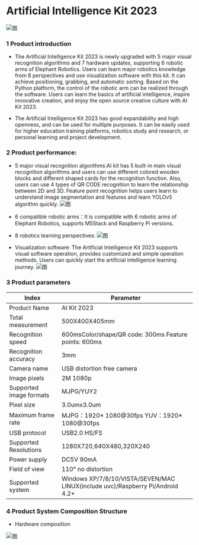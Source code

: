 # Artificial Intelligence Kit 2023

![图](/resourse/13-AdvancedKit/AiKitV2.0/kit.png)


### 1 Product introduction

+ The Artificial Intelligence Kit 2023 is newly upgraded with 5 major visual recognition algorithms and 7 hardware updates, supporting 6 robotic arms of Elephant Robotics. Users can learn major robotics knowledge from 8 perspectives and use visualization software with this kit. It can achieve positioning, grabbing, and automatic sorting. Based on the Python platform, the control of the robotic arm can be realized through the software. Users can learn the basics of artificial intelligence, inspire innovative creation, and enjoy the open source creative culture with AI Kit 2023.

+ The Artificial Intelligence Kit 2023 has good expandability and high openness, and can be used for multiple purposes. It can be easily used for higher education training platforms, robotics study and research, or personal learning and project development.


### 2 Product performance:

* 5 major visual recognition algorithms:AI kit has 5 built-in main visual recognition algorithms and users can use different colored wooden blocks and different shaped cards for the recognition function. Also, users can use 4 types of QR CODE recognition to learn the relationship between 2D and 3D. Feature point recognition helps users learn to understand image segmentation and features and learn YOLOv5 algorithm quickly.
![图](/resourse/13-AdvancedKit/AiKitV2.0/1.png)

* 6 compatible robotic arms：It is compatible with 6 robotic arms of Elephant Robotics, supports M5Stack and Raspberry Pi versions.

* 8 robotics learning perspectives:
![图](/resourse/13-AdvancedKit/AiKitV2.0/2.png)


* Visualization software: The Artificial Intelligence Kit 2023 supports visual software operation, provides customized and simple operation methods. Users can quickly start the artificial intelligence learning journey.
![图](/resourse/13-AdvancedKit/AiKitV2.0/4.png)

### 3 Product parameters

|Index           |Parameter   |
|---            |---    |
| Product Name	        | AI Kit 2023 |
| Total measurement	   | 500X400X405mm|
| Recognition speed	    |	600msColor/shape/QR code: 300ms  Feature points: 600ms |
| Recognition accuracy	     | 3mm|
| Camera name	   | 	USB distortion free camera|
| Image pixels	    | 2M 1080p|
| Supported image formats  | MJPG/YUY2 |
| Pixel size	    | 3.0umx3.0um |
| Maximum frame rate	    |MJPG：1920* 1080@30fps YUV：1920* 1080@30fps |
|USB protocol	    | USB2.0 HS/FS |
|Supported Resolutions   | 1280X720,640X480,320X240 |
|Power supply	    | DC5V 90mA |
|Field of view	    | 110° no distortion |
|Supported system    | Windows XP/7/8/10/VISTA/SEVEN/MAC LINUX(include uvc)/Raspberry Pi/Android 4.2+ |


### 4 Product System Composition Structure

+ Hardware composition

![图](/resourse/13-AdvancedKit/AiKitV2.0/3.png)




